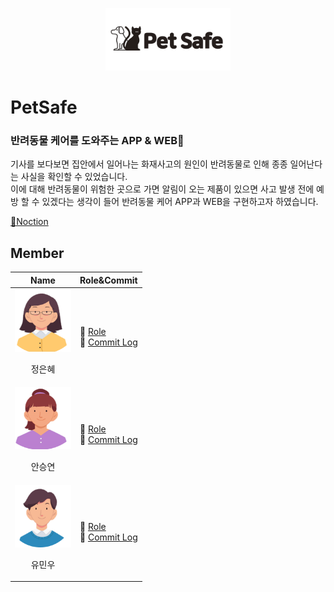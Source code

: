 <p align="center"><img src="./images/title.png" width="200px" height="100px"></p>

# PetSafe
### 반려동물 케어를 도와주는 APP & WEB🐶
기사를 보다보면 집안에서 일어나는 화재사고의 원인이 반려동물로 인해 종종 일어난다는 사실을 확인할 수 있었습니다.<br>
이에 대해 반려동물이 위험한 곳으로 가면 알림이 오는 제품이 있으면 사고 발생 전에 예방 할 수 있겠다는 생각이 들어 반려동물 케어 APP과 WEB을 구현하고자 하였습니다.

[📃Noction](https://www.notion.so/bomne13/PET-SAFE-1c2cd7e4761543a9bc83b820987220e6)

## Member
Name|Role&Commit
---|---|
<img src="./images/Girl1.png" width="90px" height="100px"><p align="center">정은혜</p>|📌 [Role]()<br>📃 [Commit Log]()|
<img src="./images/Girl2.png" width="90px" height="100px"><p align="center">안승연</p>|📌 [Role]()<br>📃 [Commit Log]()|
<img src="./images/man.png" width="90px" height="100px"><p align="center">유민우</p>|📌 [Role]()<br>📃 [Commit Log]()|
